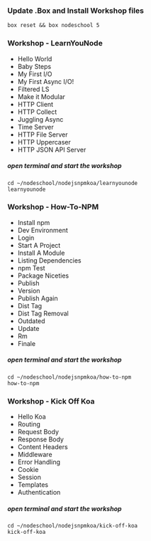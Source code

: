 ### Update .Box and Install Workshop files
```
box reset && box nodeschool 5
```

### Workshop - LearnYouNode
* Hello World
* Baby Steps
* My First I/O
* My First Async I/O!
* Filtered LS
* Make it Modular
* HTTP Client
* HTTP Collect
* Juggling Async
* Time Server
* HTTP File Server
* HTTP Uppercaser
* HTTP JSON API Server

##### open terminal and start the workshop
```
cd ~/nodeschool/nodejsnpmkoa/learnyounode
learnyounode
```

### Workshop - How-To-NPM
* Install npm
* Dev Environment
* Login
* Start A Project
* Install A Module
* Listing Dependencies
* npm Test
* Package Niceties
* Publish
* Version
* Publish Again
* Dist Tag
* Dist Tag Removal
* Outdated
* Update
* Rm
* Finale

##### open terminal and start the workshop
```
cd ~/nodeschool/nodejsnpmkoa/how-to-npm
how-to-npm
```

### Workshop - Kick Off Koa
* Hello Koa
* Routing
* Request Body
* Response Body
* Content Headers
* Middleware
* Error Handling
* Cookie
* Session
* Templates
* Authentication

##### open terminal and start the workshop
```
cd ~/nodeschool/nodejsnpmkoa/kick-off-koa
kick-off-koa
```
